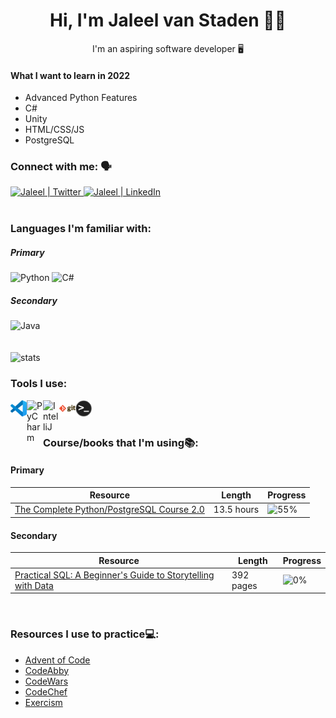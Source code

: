 <div align=center>
  <h1> Hi, I'm Jaleel van Staden 👋🏿</h1>
   <p>I'm an aspiring software developer 🖥</p>
</div>

<div>
 
<h4>What I want to learn in 2022</h4>
  <ul>
    <li>Advanced Python Features</li>
    <li>C#</li>
    <li>Unity</li>
    <li>HTML/CSS/JS</li>
    <li>PostgreSQL</li>
  </ul>
  </div>



<div>
  <h3>Connect with me: 🗣</h3>
<a  href="https://twitter.com/Jaleel_v_S">
  <img alt="Jaleel | Twitter"  src="https://img.shields.io/badge/Twitter-1DA1F2?style=for-the-badge&logo=twitter&logoColor=white"/>
 </a>
<a href="https://www.linkedin.com/in/jaleel-douglas-van-staden-6b4a70196/">
  <img alt="Jaleel | LinkedIn" src="https://img.shields.io/badge/LinkedIn-0077B5?style=for-the-badge&logo=linkedin&logoColor=white"/>
 </a>
      </div>
<br />

 <div>
<h3>Languages I'm familiar with: </h3>
  <h5>Primary</h5>
<img alt="Python" src="https://img.shields.io/badge/Python-14354C?style=for-the-badge&logo=python&logoColor=white" />
<img alt="C#" src="https://img.shields.io/badge/C%23-239120?style=for-the-badge&logo=c-sharp&logoColor=white" />
  <h5>Secondary</h5>
<img alt="Java" src="https://img.shields.io/badge/Java-ED8B00?style=for-the-badge&logo=java&logoColor=white" />
     </div>

<br />
<br />

 <div>
<img alt="stats" src="https://github-readme-stats.vercel.app/api/top-langs/?username=Jaleel-VS&langs_count=50&layout=compact&theme=gruvbox&show_icons=true" />
     </div>


### Tools I use:

<img align="left" alt="Visual Studio Code" width="26px" src="https://raw.githubusercontent.com/github/explore/80688e429a7d4ef2fca1e82350fe8e3517d3494d/topics/visual-studio-code/visual-studio-code.png" />
<img align="left" alt="PyCharm" width="26px" src="https://cdn.discordapp.com/attachments/731884286097227856/785822464466616350/kisspng-pycharm-integrated-development-environment-python-idea-5acfabf722a632.9895160015235594151419.png" />
<img align="left" alt="IntelliJ" width="26px" src="https://cdn.discordapp.com/attachments/731884286097227856/785822710885908490/kisspng-intellij-idea-integrated-development-environment-c-idea-5acd9e94ab83d5.070215431523424916702.png" />
<img align="left" alt="Git" width="26px" src="https://raw.githubusercontent.com/github/explore/80688e429a7d4ef2fca1e82350fe8e3517d3494d/topics/git/git.png" />
<img align="left" alt="Terminal" width="26px" src="https://raw.githubusercontent.com/github/explore/80688e429a7d4ef2fca1e82350fe8e3517d3494d/topics/terminal/terminal.png" />

<br />
<br />

### Course/books that I'm using📚:
#### Primary

| Resource |  Length | Progress |
| --------------- | --------------- | --------------- |
| [The Complete Python/PostgreSQL Course 2.0](https://www.udemy.com/course/complete-python-postgresql-database-course/) | 13.5 hours | ![55%](https://progress-bar.dev/55) |


#### Secondary
| Resource |  Length | Progress |
| --------------- | --------------- | --------------- |
| [Practical SQL: A Beginner's Guide to Storytelling with Data](https://www.amazon.com/-/es/Anthony-DeBarros/dp/1593278276) | 392 pages | ![0%](https://progress-bar.dev/0) |
<br />

### Resources I use to practice💻:
    

- [Advent of Code](http://adventofcode.com/)
- [CodeAbby](https://www.codeabbey.com/)
- [CodeWars](https://www.codewars.com/)
- [CodeChef](https://www.codechef.com/problems/school/?itm_medium=navmenu&itm_campaign=problems_head)
- [Exercism](https://exercism.io/)



[twitter]: https://twitter.com/Jaleel_v_S

[linkedin]: https://www.linkedin.com/in/jaleel-douglas-van-staden-6b4a70196/
[java]: https://docs.oracle.com/javase/7/docs/technotes/guides/language/
[csharp]: https://docs.microsoft.com/en-us/dotnet/csharp/tour-of-csharp/
[python]: https://www.python.org/
[rust]: https://www.rust-lang.org/

